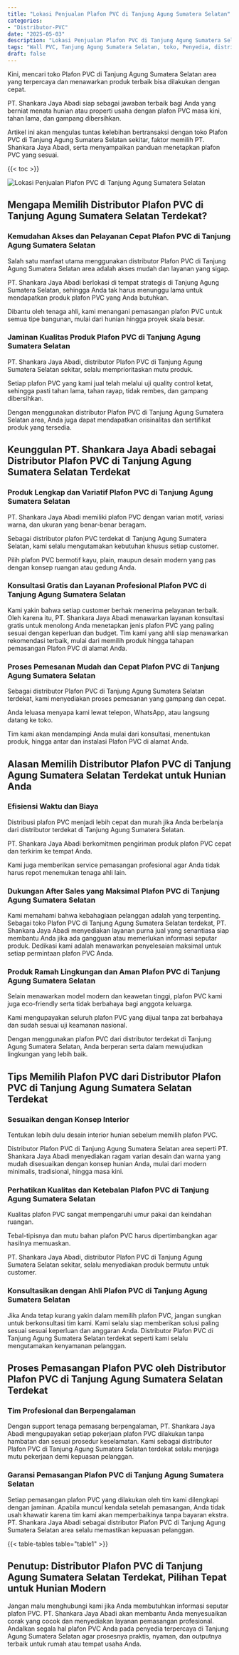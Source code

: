 ```yaml
---
title: "Lokasi Penjualan Plafon PVC di Tanjung Agung Sumatera Selatan"
categories: 
- "Distributor-PVC"
date: "2025-05-03"
description: "Lokasi Penjualan Plafon PVC di Tanjung Agung Sumatera Selatan untuk rumah, perkantoran, serta gerai. Material unggulan, beragam motif, pilihan warna elegan, beserta jasa penempatan oleh tenaga ahli berpengalaman dan kepastian resmi!|Layanan penjualan Plafon PVC di Tanjung Agung Sumatera Selatan bagi keperluan hunian, office, atau ritel, beserta produk berkualitas dan pemasangan oleh tenaga ahli profesional dan kepastian resmi.|Alternatif Plafon PVC di Tanjung Agung Sumatera Selatan yang terbukti bagi tempat tinggal, kantor, serta toko, bersama material unggulan dan pemasangan ditangani oleh tim ahli serta jaminan resmi.|Penyediaan Plafon PVC di Tanjung Agung Sumatera Selatan untuk tempat tinggal, perkantoran, serta gerai, dengan material berkualitas dan instalasi oleh tim berpengalaman, dilengkapi beserta kepastian resmi.}"
tags: "Wall PVC, Tanjung Agung Sumatera Selatan, toko, Penyedia, distributor"
draft: false
---
```


Kini, mencari toko Plafon PVC di Tanjung Agung Sumatera Selatan area yang terpercaya dan menawarkan produk terbaik bisa dilakukan dengan cepat.

PT. Shankara Jaya Abadi siap sebagai jawaban terbaik bagi Anda yang berniat menata hunian atau properti usaha dengan plafon PVC masa kini, tahan lama, dan gampang dibersihkan.

Artikel ini akan mengulas tuntas kelebihan bertransaksi dengan toko Plafon PVC di Tanjung Agung Sumatera Selatan sekitar, faktor memilih PT. Shankara Jaya Abadi, serta menyampaikan panduan menetapkan plafon PVC yang sesuai.

{{< toc >}}

![Lokasi Penjualan Plafon PVC di Tanjung Agung Sumatera Selatan](/images/Distributor-PVC/Lokasi-Penjualan-Plafon-PVC-di-Tanjung-Agung-Sumatera-Selatan.png)


## Mengapa Memilih Distributor Plafon PVC di Tanjung Agung Sumatera Selatan Terdekat?

### Kemudahan Akses dan Pelayanan Cepat Plafon PVC di Tanjung Agung Sumatera Selatan

Salah satu manfaat utama menggunakan distributor Plafon PVC di Tanjung Agung Sumatera Selatan area adalah akses mudah dan layanan yang sigap.

PT. Shankara Jaya Abadi berlokasi di tempat strategis di Tanjung Agung Sumatera Selatan, sehingga Anda tak harus menunggu lama untuk mendapatkan produk plafon PVC yang Anda butuhkan.

Dibantu oleh tenaga ahli, kami menangani pemasangan plafon PVC untuk semua tipe bangunan, mulai dari hunian hingga proyek skala besar.

### Jaminan Kualitas Produk Plafon PVC di Tanjung Agung Sumatera Selatan

PT. Shankara Jaya Abadi, distributor Plafon PVC di Tanjung Agung Sumatera Selatan sekitar, selalu memprioritaskan mutu produk.

Setiap plafon PVC yang kami jual telah melalui uji quality control ketat, sehingga pasti tahan lama, tahan rayap, tidak rembes, dan gampang dibersihkan.

Dengan menggunakan distributor Plafon PVC di Tanjung Agung Sumatera Selatan area, Anda juga dapat mendapatkan orisinalitas dan sertifikat produk yang tersedia.

## Keunggulan PT. Shankara Jaya Abadi sebagai Distributor Plafon PVC di Tanjung Agung Sumatera Selatan Terdekat

### Produk Lengkap dan Variatif Plafon PVC di Tanjung Agung Sumatera Selatan

PT. Shankara Jaya Abadi memiliki plafon PVC dengan varian motif, variasi warna, dan ukuran yang benar-benar beragam.

Sebagai distributor plafon PVC terdekat di Tanjung Agung Sumatera Selatan, kami selalu mengutamakan kebutuhan khusus setiap customer.

Pilih plafon PVC bermotif kayu, plain, maupun desain modern yang pas dengan konsep ruangan atau gedung Anda.

### Konsultasi Gratis dan Layanan Profesional Plafon PVC di Tanjung Agung Sumatera Selatan

Kami yakin bahwa setiap customer berhak menerima pelayanan terbaik. Oleh karena itu, PT. Shankara Jaya Abadi menawarkan layanan konsultasi gratis untuk menolong Anda menetapkan jenis plafon PVC yang paling sesuai dengan keperluan dan budget. Tim kami yang ahli siap menawarkan rekomendasi terbaik, mulai dari memilih produk hingga tahapan pemasangan Plafon PVC di alamat Anda.

### Proses Pemesanan Mudah dan Cepat Plafon PVC di Tanjung Agung Sumatera Selatan

Sebagai distributor Plafon PVC di Tanjung Agung Sumatera Selatan terdekat, kami menyediakan proses pemesanan yang gampang dan cepat.

Anda leluasa menyapa kami lewat telepon, WhatsApp, atau langsung datang ke toko.

Tim kami akan mendampingi Anda mulai dari konsultasi, menentukan produk, hingga antar dan instalasi Plafon PVC di alamat Anda.

## Alasan Memilih Distributor Plafon PVC di Tanjung Agung Sumatera Selatan Terdekat untuk Hunian Anda

### Efisiensi Waktu dan Biaya

Distribusi plafon PVC menjadi lebih cepat dan murah jika Anda berbelanja dari distributor terdekat di Tanjung Agung Sumatera Selatan.

PT. Shankara Jaya Abadi berkomitmen pengiriman produk plafon PVC cepat dan terkirim ke tempat Anda.

Kami juga memberikan service pemasangan profesional agar Anda tidak harus repot menemukan tenaga ahli lain.

### Dukungan After Sales yang Maksimal Plafon PVC di Tanjung Agung Sumatera Selatan

Kami memahami bahwa kebahagiaan pelanggan adalah yang terpenting. Sebagai toko Plafon PVC di Tanjung Agung Sumatera Selatan terdekat, PT. Shankara Jaya Abadi menyediakan layanan purna jual yang senantiasa siap membantu Anda jika ada gangguan atau memerlukan informasi seputar produk. Dedikasi kami adalah menawarkan penyelesaian maksimal untuk setiap permintaan plafon PVC Anda.

### Produk Ramah Lingkungan dan Aman Plafon PVC di Tanjung Agung Sumatera Selatan

Selain menawarkan model modern dan keawetan tinggi, plafon PVC kami juga eco-friendly serta tidak berbahaya bagi anggota keluarga.

Kami mengupayakan seluruh plafon PVC yang dijual tanpa zat berbahaya dan sudah sesuai uji keamanan nasional.

Dengan menggunakan plafon PVC dari distributor terdekat di Tanjung Agung Sumatera Selatan, Anda berperan serta dalam mewujudkan lingkungan yang lebih baik.

## Tips Memilih Plafon PVC dari Distributor Plafon PVC di Tanjung Agung Sumatera Selatan Terdekat

### Sesuaikan dengan Konsep Interior

Tentukan lebih dulu desain interior hunian sebelum memilih plafon PVC.

Distributor Plafon PVC di Tanjung Agung Sumatera Selatan area seperti PT. Shankara Jaya Abadi menyediakan ragam varian desain dan warna yang mudah disesuaikan dengan konsep hunian Anda, mulai dari modern minimalis, tradisional, hingga masa kini.

### Perhatikan Kualitas dan Ketebalan Plafon PVC di Tanjung Agung Sumatera Selatan

Kualitas plafon PVC sangat mempengaruhi umur pakai dan keindahan ruangan.

Tebal-tipisnya dan mutu bahan plafon PVC harus dipertimbangkan agar hasilnya memuaskan.

PT. Shankara Jaya Abadi, distributor Plafon PVC di Tanjung Agung Sumatera Selatan sekitar, selalu menyediakan produk bermutu untuk customer.

### Konsultasikan dengan Ahli Plafon PVC di Tanjung Agung Sumatera Selatan

Jika Anda tetap kurang yakin dalam memilih plafon PVC, jangan sungkan untuk berkonsultasi tim kami. Kami selalu siap memberikan solusi paling sesuai sesuai keperluan dan anggaran Anda. Distributor Plafon PVC di Tanjung Agung Sumatera Selatan terdekat seperti kami selalu mengutamakan kenyamanan pelanggan.

## Proses Pemasangan Plafon PVC oleh Distributor Plafon PVC di Tanjung Agung Sumatera Selatan Terdekat

### Tim Profesional dan Berpengalaman

Dengan support tenaga pemasang berpengalaman, PT. Shankara Jaya Abadi mengupayakan setiap pekerjaan plafon PVC dilakukan tanpa hambatan dan sesuai prosedur keselamatan. Kami sebagai distributor Plafon PVC di Tanjung Agung Sumatera Selatan terdekat selalu menjaga mutu pekerjaan demi kepuasan pelanggan.

### Garansi Pemasangan Plafon PVC di Tanjung Agung Sumatera Selatan

Setiap pemasangan plafon PVC yang dilakukan oleh tim kami dilengkapi dengan jaminan. Apabila muncul kendala setelah pemasangan, Anda tidak usah khawatir karena tim kami akan memperbaikinya tanpa bayaran ekstra. PT. Shankara Jaya Abadi sebagai distributor Plafon PVC di Tanjung Agung Sumatera Selatan area selalu memastikan kepuasan pelanggan.

{{< table-tables table="table1" >}}

## Penutup: Distributor Plafon PVC di Tanjung Agung Sumatera Selatan Terdekat, Pilihan Tepat untuk Hunian Modern

Jangan malu menghubungi kami jika Anda membutuhkan informasi seputar plafon PVC. PT. Shankara Jaya Abadi akan membantu Anda menyesuaikan corak yang cocok dan menyediakan layanan pemasangan profesional. Andalkan segala hal plafon PVC Anda pada penyedia terpercaya di Tanjung Agung Sumatera Selatan agar prosesnya praktis, nyaman, dan outputnya terbaik untuk rumah atau tempat usaha Anda.
